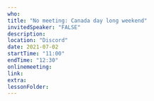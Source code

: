 ```yaml
---
who: 
title: "No meeting: Canada day long weekend"
invitedSpeaker: "FALSE"
description: 
location: "Discord"
date: 2021-07-02
startTime: "11:00"
endTime: "12:30"
onlinemeeting: 
link: 
extra: 
lessonFolder: 
---
```


